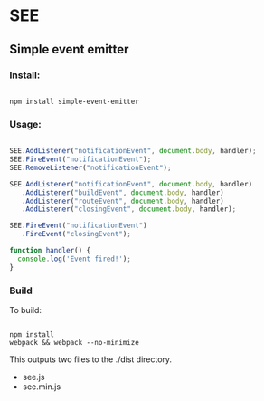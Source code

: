 # SEE  
## Simple event emitter

### Install:

```

npm install simple-event-emitter

```

### Usage:

```javascript

SEE.AddListener("notificationEvent", document.body, handler);
SEE.FireEvent("notificationEvent");
SEE.RemoveListener("notificationEvent");

SEE.AddListener("notificationEvent", document.body, handler)
   .AddListener("buildEvent", document.body, handler)
   .AddListener("routeEvent", document.body, handler)
   .AddListener("closingEvent", document.body, handler);

SEE.FireEvent("notificationEvent")
   .FireEvent("closingEvent");

function handler() {
  console.log('Event fired!');
}

```

### Build

To build:

```

npm install
webpack && webpack --no-minimize

```

This outputs two files to the ./dist directory.
- see.js
- see.min.js 
